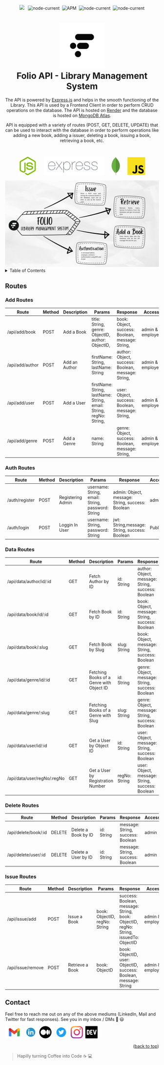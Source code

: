<div id="top"></div>
<p align="center">
<img src="https://badgen.net/github/issues/himakhaitan/Folio-API?style=flat-square&scale=1.4">
&nbsp;
<img alt="node-current" src="https://badgen.net/github/stars/himakhaitan/Folio-API?style=flat-square&scale=1.4">&nbsp;
<img alt="APM" src="https://badgen.net/github/forks/himakhaitan/Folio-API?style=flat-square&scale=1.4">&nbsp;
<img alt="node-current" src="https://badgen.net/github/closed-issues/himakhaitan/Folio-API?style=flat-square&scale=1.4">&nbsp;
<img alt="node-current" src="https://badgen.net/github/license/himakhaitan/Folio-API?style=flat-square&scale=1.4&color=green">
</p>
<h1 align="center">
  <a><img src="https://github.com/himakhaitan/Folio-API/blob/main/ui_pack/folio.png?raw=true" width="150"></a>
  <br>  
  Folio API - Library Management System
  <br>
</h1>

<p align="center">
The API is powered by <a href="https://expressjs.com/">Express.js</a> and helps in the smooth functioning of the Library. This API is used by a Frontend Client in order to perform CRUD operations on the database. The API is hosted on <a href="https://www.render.com/">Render</a> and the database is hosted on <a href="https://www.mongodb.com/">MongoDB Atlas</a>.
</p>

<p align="center">
API is equipped with a variety of routes (POST, GET, DELETE, UPDATE) that can be used to interact with the database in order to perform operations like adding a new book, adding a issuer, deleting a book, issuing a book, retrieving a book, etc.
</p>
</br>

<p align="center">
<img src="https://github.com/himakhaitan/himakhaitan/blob/main/icons/nodejs.png?raw=true" height="60">&nbsp; &nbsp; &nbsp;
<img src="https://github.com/himakhaitan/himakhaitan/blob/main/icons/expressjs.png?raw=true" height="60">&nbsp; &nbsp; &nbsp;
<img src="https://github.com/himakhaitan/himakhaitan/blob/main/icons/mongo.png?raw=true" height="60">&nbsp; &nbsp; &nbsp;
<img src="https://github.com/himakhaitan/himakhaitan/blob/main/icons/js.png?raw=true" height="60">
</p>

<img src="https://github.com/himakhaitan/Folio-API/blob/main/ui_pack/banner.png?raw=true">

<details>
  <summary>Table of Contents</summary>
  <ol>
    <li>
      <a href="#about-the-project">About The Project</a>
      <ul>
        <li><a href="#built-with">Built With</a></li>
      </ul>
    </li>
    <li><a href="#getting-started">Getting Started</a>
      <ul>
        <li><a href="#prerequisites">Prerequisites</a></li>
        <li><a href="#installation">Installation</a></li>
      </ul>
    </li>
    <li><a href="#roadmap">Roadmap</a></li>
    <li><a href="#routes">Routes</a></li>
    <li><a href="#contact">Contact</a></li>
  </ol>
</details>

## Routes

### Add Routes

| Route           | Method | Description   | Params                                                             | Response                                           | Access           |
| --------------- | ------ | ------------- | ------------------------------------------------------------------ | -------------------------------------------------- | ---------------- |
| /api/add/book   | POST   | Add a Book    | title: String, genre: ObjectID, author: ObjectID,                  | book: Object, success: Boolean, message: String,   | admin & employee |
| /api/add/author | POST   | Add an Author | firstName: String, lastName: String                                | author: Object, success: Boolean, message: String, | admin & employee |
| /api/add/user   | POST   | Add a User    | firstName: String, lastName: String, email: String, regNo: String, | user: Object, success: Boolean, message: String,   | admin & employee |
| /api/add/genre  | POST   | Add a Genre   | name: String                                                       | genre: Object, success: Boolean, message: String,  | admin & employee |

### Auth Routes

| Route          | Method | Description       | Params                                            | Response                                         | Access |
| -------------- | ------ | ----------------- | ------------------------------------------------- | ------------------------------------------------ | ------ |
| /auth/register | POST   | Registering Admin | username: String, email: String, password: String | admin: Object, message: String, success: Boolean | admin  |
| /auth/login    | POST   | Loggin In User    | username: String, password: String                | jwt: String,message: String, success: Boolean    | Public |

### Data Routes

| Route                       | Method | Description                              | Params        | Response                                          | Access                  |
| --------------------------- | ------ | ---------------------------------------- | ------------- | ------------------------------------------------- | ----------------------- |
| /api/data/author/id/:id     | GET    | Fetch Author by ID                       | id: String    | author: Object, message: String, success: Boolean | admin, employee, common |
| /api/data/book/id/:id       | GET    | Fetch Book by ID                         | id: String    | book: Object, message: String, success: Boolean   | admin, employee, common |
| /api/data/book/:slug        | GET    | Fetch Book by Slug                       | slug: String  | book: Object, message: String, success: Boolean   | admin, employee, common |
| /api/data/genre/id/:id      | GET    | Fetching Books of a Genre with Object ID | id: String    | genre: Object, message: String, success: Boolean  | admin, employee, common |
| /api/data/genre/:slug       | GET    | Fetching Books of a Genre with Slug      | slug: String  | genre: Object, message: String, success: Boolean  | admin, employee, common |
| /api/data/user/id/:id       | GET    | Get a User by Object ID                  | id: String    | user: Object, message: String, success: Boolean   | admin & employee        |
| /api/data/user/regNo/:regNo | GET    | Get a User by Registration Number        | regNo: String | user: Object, message: String, success: Boolean   | admin & employee        |

### Delete Routes

| Route                | Method | Description         | Params     | Response                          | Access |
| -------------------- | ------ | ------------------- | ---------- | --------------------------------- | ------ |
| /api/delete/book/:id | DELETE | Delete a Book by ID | id: String | message: String, success: Boolean | admin  |
| /api/delete/user/:id | DELETE | Delete a User by ID | id: String | message: String, success: Boolean | admin  |


### Issue Routes

| Route             | Method | Description     | Params                        | Response                                                                             | Access           |
| ----------------- | ------ | --------------- | ----------------------------- | ------------------------------------------------------------------------------------ | ---------------- |
| /api/issue/add    | POST   | Issue a Book    | book: ObjectID, regNo: String | success: Boolean, message: String, book: ObjectID, regNo: String, issuedTo: ObjectID | admin & employee |
| /api/issue/remove | POST   | Retrieve a Book | book: ObjectD                 | book: ObjectID, user: ObjectID, success: Boolean, message: String                    | admin & employee |

## Contact

<p>Feel free to reach me out on any of the above mediums (LinkedIn, Mail and Twitter for fast responses). See you in my inbox / DMs 📩 😃</p>

<p>
  <a href="mailto:himanshukhaitan108@gmail.com" target="_blank"><img height="40" src = "https://github.com/himakhaitan/himakhaitan/blob/main/icons/mail.png?raw=true"></a>
  <a href="https://www.linkedin.com/in/himakhaitan" target="_blank"><img height="40" src = "https://github.com/himakhaitan/himakhaitan/blob/main/icons/linkedin.png?raw=true"></a>&nbsp;&nbsp;<a href="https://himakhaitan.medium.com/" target="_blank"><img height="40" src = "https://github.com/himakhaitan/himakhaitan/blob/main/icons/medium.png?raw=true"></a>&nbsp;&nbsp;
  <a href="https://twitter.com/hima_khaitan" target="_blank"><img height="40" src = "https://github.com/himakhaitan/himakhaitan/blob/main/icons/twitter.png?raw=true"></a>&nbsp;&nbsp;
  <a href="https://www.instagram.com/himakhaitan/" target="_blank"><img height="40" src = "https://github.com/himakhaitan/himakhaitan/blob/main/icons/insta.png?raw=true"></a>&nbsp;&nbsp;<a href="https://dev.to/hima_khaitan" target="_blank"><img height="40" src = "https://github.com/himakhaitan/himakhaitan/blob/main/icons/dev.png?raw=true"></a>
</p>

<p align="right">(<a href="#top">back to top</a>)</p>

> Hapilly turning Coffee into Code ☕️ 💻
